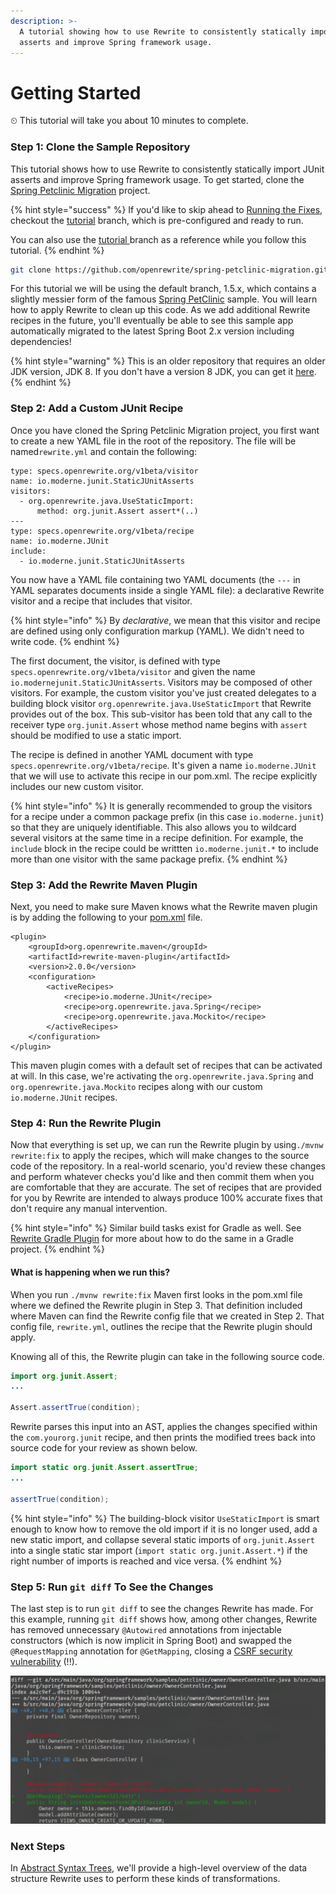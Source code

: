 ```yaml
---
description: >-
  A tutorial showing how to use Rewrite to consistently statically import JUnit
  asserts and improve Spring framework usage.
---
```


# Getting Started

⏲ This tutorial will take you about 10 minutes to complete.

### Step 1: Clone the Sample Repository

This tutorial shows how to use Rewrite to consistently statically import JUnit asserts and improve Spring framework usage. To get started, clone the [Spring Petclinic Migration](https://github.com/openrewrite/spring-petclinic-migration) project.

{% hint style="success" %}
If you'd like to skip ahead to [Running the Fixes](https://github.com/openrewrite/spring-petclinic-migration#running-the-fixes), checkout the [tutorial](https://github.com/openrewrite/spring-petclinic-migration/tree/tutorial) branch, which is pre-configured and ready to run. 

You can also use the [tutorial ](https://github.com/openrewrite/spring-petclinic-migration/tree/tutorial)branch as a reference while you follow this tutorial.
{% endhint %}

```bash
git clone https://github.com/openrewrite/spring-petclinic-migration.git
```

For this tutorial we will be using the default branch, 1.5.x, which contains a slightly messier form of the famous [Spring PetClinic](https://github.com/spring-projects/spring-petclinic) sample. You will learn how to apply Rewrite to clean up this code. As we add additional Rewrite recipes in the future, you'll eventually be able to see this sample app automatically migrated to the latest Spring Boot 2.x version including dependencies!

{% hint style="warning" %}
This is an older repository that requires an older JDK version, JDK 8. If you don't have a version 8 JDK, you can get it [here](https://adoptopenjdk.net/?variant=openjdk8&jvmVariant=hotspot).
{% endhint %}

### Step 2: Add a Custom JUnit Recipe

Once you have cloned the Spring Petclinic Migration project, you first want to create a new YAML file in the root of the repository. The file will be named`rewrite.yml` and contain the following:

```text
type: specs.openrewrite.org/v1beta/visitor
name: io.moderne.junit.StaticJUnitAsserts
visitors:
  - org.openrewrite.java.UseStaticImport:
      method: org.junit.Assert assert*(..)
---
type: specs.openrewrite.org/v1beta/recipe
name: io.moderne.JUnit
include:
  - io.moderne.junit.StaticJUnitAsserts
```

You now have a YAML file containing two YAML documents \(the `---` in YAML separates documents inside a single YAML file\): a declarative Rewrite visitor and a recipe that includes that visitor.

{% hint style="info" %}
By _declarative_, we mean that this visitor and recipe are defined using only configuration markup \(YAML\). We didn't need to write code.
{% endhint %}

The first document, the visitor, is defined with type `specs.openrewrite.org/v1beta/visitor` and given the name `io.modernejunit.StaticJUnitAsserts`. Visitors may be composed of other visitors. For example, the custom visitor you've just created delegates to a building block visitor `org.openrewrite.java.UseStaticImport` that Rewrite provides out of the box. This sub-visitor has been told that any call to the receiver type `org.junit.Assert` whose method name begins with `assert` should be modified to use a static import.

The recipe is defined in another YAML document with type `specs.openrewrite.org/v1beta/recipe`. It's given a name `io.moderne.JUnit` that we will use to activate this recipe in our pom.xml. The recipe explicitly includes our new custom visitor.

{% hint style="info" %}
It is generally recommended to group the visitors for a recipe under a common package prefix \(in this case `io.moderne.junit`\) so that they are uniquely identifiable. This also allows you to wildcard several visitors at the same time in a recipe definition. For example, the `include` block in the recipe could be writtten `io.moderne.junit.*` to include more than one visitor with the same package prefix.
{% endhint %}

### Step 3: Add the Rewrite Maven Plugin

Next, you need to make sure Maven knows what the Rewrite maven plugin is by adding the following to your [pom.xml](https://github.com/openrewrite/spring-petclinic-migration/blob/1.5.x/pom.xml) file.

```markup
<plugin>
    <groupId>org.openrewrite.maven</groupId>
    <artifactId>rewrite-maven-plugin</artifactId>
    <version>2.0.0</version>
    <configuration>
        <activeRecipes>
            <recipe>io.moderne.JUnit</recipe>
            <recipe>org.openrewrite.java.Spring</recipe>
            <recipe>org.openrewrite.java.Mockito</recipe>
        </activeRecipes>
    </configuration>
</plugin>
```

This maven plugin comes with a default set of recipes that can be activated at will. In this case, we're activating the `org.openrewrite.java.Spring` and `org.openrewrite.java.Mockito` recipes along with our custom `io.moderne.JUnit` recipes.

### Step 4: Run the Rewrite Plugin

Now that everything is set up, we can run the Rewrite plugin by using`./mvnw rewrite:fix` to apply the recipes, which will make changes to the source code of the repository. In a real-world scenario, you'd review these changes and perform whatever checks you'd like and then commit them when you are comfortable that they are accurate. The set of recipes that are provided for you by Rewrite are intended to always produce 100% accurate fixes that don't require any manual intervention.

{% hint style="info" %}
Similar build tasks exist for Gradle as well. See [Rewrite Gradle Plugin](configuring/rewrite-gradle-plugin.md) for more about how to do  the same in a Gradle project.
{% endhint %}

#### What is happening when we run this?

When you run `./mvnw rewrite:fix` Maven first looks in the pom.xml file where we defined the Rewrite plugin in Step 3. That definition included where Maven can find the Rewrite config file that we created in Step 2. That config file, `rewrite.yml`, outlines the recipe that the Rewrite plugin should apply.

Knowing all of this, the Rewrite plugin can take in the following source code.

```java
import org.junit.Assert;
...

Assert.assertTrue(condition);
```

Rewrite parses this input into an AST, applies the changes specified within the `com.yourorg.junit` recipe, and then prints the modified trees back into source code for your review as shown below.

```java
import static org.junit.Assert.assertTrue;
...

assertTrue(condition);
```

{% hint style="info" %}
The building-block visitor `UseStaticImport` is smart enough to know how to remove the old import if it is no longer used, add a new static import, and collapse several static imports of `org.junit.Assert` into a single static star import \(`import static org.junit.Assert.*`\) if the right number of imports is reached and vice versa.
{% endhint %}

### Step 5: Run `git diff` To See the Changes

The last step is to run `git diff` to see the changes Rewrite has made. For this example, running `git diff` shows how, among other changes, Rewrite has removed unnecessary `@Autowired` annotations from injectable constructors \(which is now implicit in Spring Boot\) and swapped the `@RequestMapping` annotation for `@GetMapping`, closing a [CSRF security vulnerability](https://find-sec-bugs.github.io/bugs.htm#SPRING_ENDPOINT) \(!!\).

![Git diff showing removal of unnecessary @Autowired and migration of @RequestMapping](.gitbook/assets/image%20%281%29.png)

### Next Steps

In [Abstract Syntax Trees](v1beta/abstract-syntax-trees.md), we'll provide a high-level overview of the data structure Rewrite uses to perform these kinds of transformations.

